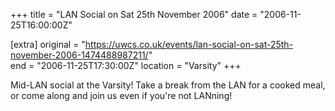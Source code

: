 +++
title = "LAN Social on Sat 25th November 2006"
date = "2006-11-25T16:00:00Z"

[extra]
original = "https://uwcs.co.uk/events/lan-social-on-sat-25th-november-2006-1474488987211/"    
end = "2006-11-25T17:30:00Z"
location = "Varsity"
+++

Mid-LAN social at the Varsity\! Take a break from the LAN for a cooked meal, or come along and join us even if you're not LANning\!

